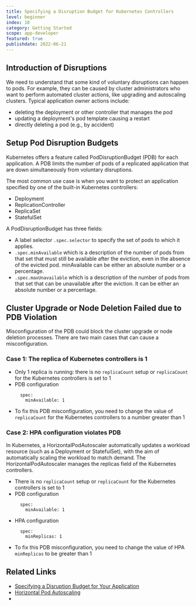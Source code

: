 ```yaml
---
title: Specifying a Disruption Budget for Kubernetes Controllers
level: beginner
index: 10
category: Getting Started
scope: app-developer
featured: true
publishdate: 2022-06-21
---
```


## Introduction of Disruptions

We need to understand that some kind of voluntary disruptions can happen to pods.
For example, they can be caused by cluster administrators who want to perform automated cluster actions, like upgrading and autoscaling clusters.
Typical application owner actions include:

- deleting the deployment or other controller that manages the pod
- updating a deployment's pod template causing a restart
- directly deleting a pod (e.g., by accident)

## Setup Pod Disruption Budgets

Kubernetes offers a feature called PodDisruptionBudget (PDB) for each application.
A PDB limits the number of pods of a replicated application that are down simultaneously from voluntary disruptions.

The most common use case is when you want to protect an application specified by one of the built-in Kubernetes controllers:

- Deployment
- ReplicationController
- ReplicaSet
- StatefulSet

A PodDisruptionBudget has three fields:

- A label selector `.spec.selector` to specify the set of pods to which it applies.
- `.spec.minAvailable` which is a description of the number of pods from that set that must still be available after the eviction, even in the absence of the evicted pod. minAvailable can be either an absolute number or a percentage.
- `.spec.maxUnavailable` which is a description of the number of pods from that set that can be unavailable after the eviction. It can be either an absolute number or a percentage.

## Cluster Upgrade or Node Deletion Failed due to PDB Violation

Misconfiguration of the PDB could block the cluster upgrade or node deletion processes. There are two main cases that can cause a misconfiguration.

### Case 1: The replica of Kubernetes controllers is 1

- Only 1 replica is running: there is no `replicaCount` setup  or `replicaCount` for the Kubernetes controllers is set to 1
- PDB configuration
  ```
    spec:
      minAvailable: 1
   ```
- To fix this PDB misconfiguration, you need to change the value of `replicaCount` for the Kubernetes controllers to a number greater than 1

### Case 2: HPA configuration violates PDB

In Kubernetes, a HorizontalPodAutoscaler automatically updates a workload resource (such as a Deployment or StatefulSet), with the aim of automatically scaling the workload to match demand. The HorizontalPodAutoscaler manages the replicas field of the Kubernetes controllers.

- There is no `replicaCount` setup or `replicaCount` for the Kubernetes controllers is set to 1
- PDB configuration
  ```
    spec:
      minAvailable: 1
  ```
- HPA configuration
  ```
    spec:
      minReplicas: 1
  ```
- To fix this PDB misconfiguration, you need to change the value of HPA `minReplicas` to be greater than 1

## Related Links

- [Specifying a Disruption Budget for Your Application](https://kubernetes.io/docs/tasks/run-application/configure-pdb/)
- [Horizontal Pod Autoscaling](https://kubernetes.io/docs/tasks/run-application/horizontal-pod-autoscale/)
- 